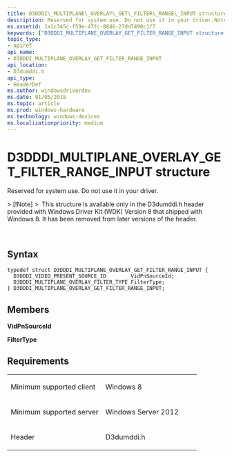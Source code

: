 ```yaml
---
title: D3DDDI\_MULTIPLANE\_OVERLAY\_GET\_FILTER\_RANGE\_INPUT structure
description: Reserved for system use. Do not use it in your driver.Note  This structure is available only in the D3dumddi.h header provided with Windows Driver Kit (WDK) Version 8 that shipped with Windows 8. It has been removed from later versions of the header. .
ms.assetid: 1a1c345c-f59e-47fc-8846-27dd7490c1f7
keywords: ["D3DDDI_MULTIPLANE_OVERLAY_GET_FILTER_RANGE_INPUT structure Display Devices"]
topic_type:
- apiref
api_name:
- D3DDDI_MULTIPLANE_OVERLAY_GET_FILTER_RANGE_INPUT
api_location:
- D3dumddi.h
api_type:
- HeaderDef
ms.author: windowsdriverdev
ms.date: 01/05/2018
ms.topic: article
ms.prod: windows-hardware
ms.technology: windows-devices
ms.localizationpriority: medium
---
```


# D3DDDI\_MULTIPLANE\_OVERLAY\_GET\_FILTER\_RANGE\_INPUT structure


Reserved for system use. Do not use it in your driver.

&gt; \[!Note\]
&gt;  This structure is available only in the D3dumddi.h header provided with Windows Driver Kit (WDK) Version 8 that shipped with Windows 8. It has been removed from later versions of the header.

 

Syntax
------

```ManagedCPlusPlus
typedef struct D3DDDI_MULTIPLANE_OVERLAY_GET_FILTER_RANGE_INPUT {
  D3DDDI_VIDEO_PRESENT_SOURCE_ID        VidPnSourceId;
  D3DDDI_MULTIPLANE_OVERLAY_FILTER_TYPE FilterType;
} D3DDDI_MULTIPLANE_OVERLAY_GET_FILTER_RANGE_INPUT;
```

Members
-------

**VidPnSourceId**

**FilterType**

Requirements
------------

<table>
<colgroup>
<col width="50%" />
<col width="50%" />
</colgroup>
<tbody>
<tr class="odd">
<td align="left"><p>Minimum supported client</p></td>
<td align="left"><p>Windows 8</p></td>
</tr>
<tr class="even">
<td align="left"><p>Minimum supported server</p></td>
<td align="left"><p>Windows Server 2012</p></td>
</tr>
<tr class="odd">
<td align="left"><p>Header</p></td>
<td align="left">D3dumddi.h</td>
</tr>
</tbody>
</table>

 

 





